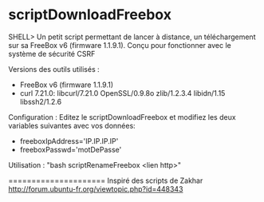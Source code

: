 scriptDownloadFreebox
=====================

SHELL> Un petit script permettant de lancer à distance, un téléchargement sur sa FreeBox v6 (firmware 1.1.9.1). 
Conçu pour fonctionner avec le système de sécurité CSRF

Versions des outils utilisés :
- FreeBox v6 (firmware 1.1.9.1)
- curl 7.21.0: libcurl/7.21.0 OpenSSL/0.9.8o zlib/1.2.3.4 libidn/1.15 libssh2/1.2.6

Configuration : Editez le scriptDownloadFreebox et modifiez les deux variables suivantes avec vos données:

- freeboxIpAddress='IP.IP.IP.IP'
- freeboxPasswd='motDePasse'

Utilisation : "bash scriptRenameFreebox \<lien http>"

=====================
Inspiré des scripts de Zakhar 
http://forum.ubuntu-fr.org/viewtopic.php?id=448343
